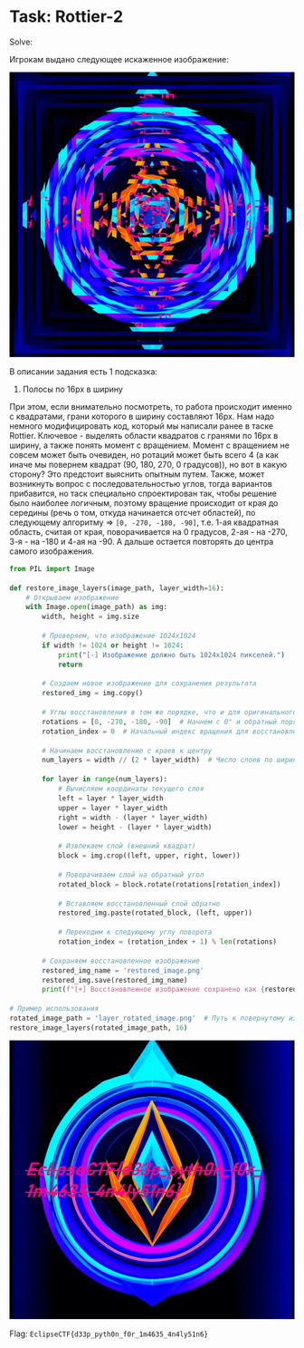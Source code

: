 # Task: Rottier-2

Solve:

Игрокам выдано следующее искаженное изображение:

![](assets/Rottier-2-1.png)

В описании задания есть 1 подсказка:
1) Полосы по 16px в ширину

При этом, если внимательно посмотреть, то работа происходит именно с квадратами, грани которого в ширину составляют 16px. Нам надо немного модифицировать код, который мы написали ранее в таске Rottier. Ключевое - выделять области квадратов с гранями по 16px в ширину, а также понять момент с вращением. Момент с вращением не совсем может быть очевиден, но ротаций может быть всего 4 (а как иначе мы повернем квадрат (90, 180, 270, 0 градусов)), но вот в какую сторону? Это предстоит выяснить опытным путем. Также, может возникнуть вопрос с последовательностью углов, тогда вариантов прибавится, но таск специально спроектирован так, чтобы решение было наиболее логичным, поэтому вращение происходит от края до середины (речь о том, откуда начинается отсчет областей), по следующему алгоритму => `[0, -270, -180, -90]`, т.е. 1-ая квадратная область, считая от края, поворачивается на 0 градусов, 2-ая - на -270, 3-я - на -180 и 4-ая на -90. А дальше остается повторять до центра самого изображения.

```python
from PIL import Image

def restore_image_layers(image_path, layer_width=16):
    # Открываем изображение
    with Image.open(image_path) as img:
        width, height = img.size
        
        # Проверяем, что изображение 1024x1024
        if width != 1024 or height != 1024:
            print("[-] Изображение должно быть 1024x1024 пикселей.")
            return
        
        # Создаем новое изображение для сохранения результата
        restored_img = img.copy()
        
        # Углы восстановления в том же порядке, что и для оригинального вращения
        rotations = [0, -270, -180, -90]  # Начнем с 0° и обратный порядок
        rotation_index = 0  # Начальный индекс вращения для восстановления
        
        # Начинаем восстановление с краев к центру
        num_layers = width // (2 * layer_width)  # Число слоев по ширине 16 пикселей
        
        for layer in range(num_layers):
            # Вычисляем координаты текущего слоя
            left = layer * layer_width
            upper = layer * layer_width
            right = width - (layer * layer_width)
            lower = height - (layer * layer_width)
            
            # Извлекаем слой (внешний квадрат)
            block = img.crop((left, upper, right, lower))
            
            # Поворачиваем слой на обратный угол
            rotated_block = block.rotate(rotations[rotation_index])
            
            # Вставляем восстановленный слой обратно
            restored_img.paste(rotated_block, (left, upper))
            
            # Переходим к следующему углу поворота
            rotation_index = (rotation_index + 1) % len(rotations)
        
        # Сохраняем восстановленное изображение
        restored_img_name = 'restored_image.png'
        restored_img.save(restored_img_name)
        print(f"[+] Восстановленное изображение сохранено как {restored_img_name}")

# Пример использования
rotated_image_path = 'layer_rotated_image.png'  # Путь к повернутому изображению
restore_image_layers(rotated_image_path, 16)
```

![](assets/Rottier-2-2.png)

Flag: `EclipseCTF{d33p_pyth0n_f0r_1m4635_4n4ly51n6}`
